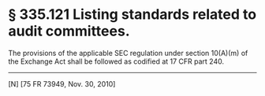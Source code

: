 # § 335.121   Listing standards related to audit committees.

The provisions of the applicable SEC regulation under section 10(A)(m) of the Exchange Act shall be followed as codified at 17 CFR part 240.



---

[N] [75 FR 73949, Nov. 30, 2010]




